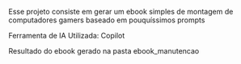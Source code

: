 Esse projeto consiste em gerar um ebook simples de montagem de computadores gamers baseado em pouquíssimos prompts

Ferramenta de IA Utilizada:
Copilot

Resultado do ebook gerado na pasta ebook_manutencao
